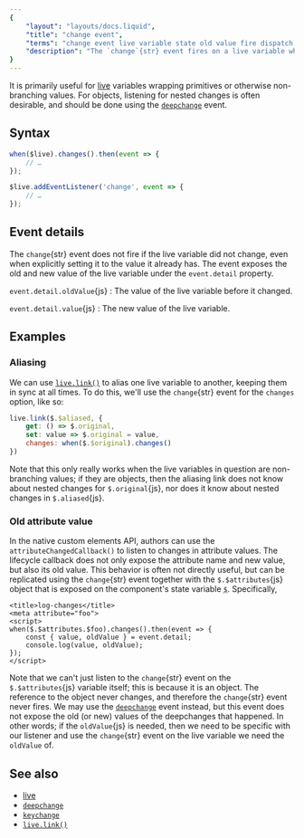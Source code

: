 ```yaml
---
{
	"layout": "layouts/docs.liquid",
	"title": "change event",
	"terms": "change event live variable state old value fire dispatch attach listener",
	"description": "The `change`{str} event fires on a live variable when its value changes."
}
---
```


It is primarily useful for [live](/docs/live/) variables wrapping primitives or otherwise non-branching values. For objects, listening for nested changes is often desirable, and should be done using the [`deepchange`](/docs/live/deepchange/) event.

## Syntax

```js
when($live).changes().then(event => {
	// …
});

$live.addEventListener('change', event => {
	// …
});
```

## Event details

The `change`{str} event does not fire if the live variable did not change, even when explicitly setting it to the value it already has. The event exposes the old and new value of the live variable under the `event.detail` property.

`event.detail.oldValue`{js}
: The value of the live variable before it changed.

`event.detail.value`{js}
: The new value of the live variable.

## Examples

### Aliasing

We can use [`live.link()`](/docs/live/link/) to alias one live variable to another, keeping them in sync at all times. To do this, we'll use the `change`{str} event for the `changes` option, like so:

```js
live.link($.$aliased, {
	get: () => $.original,
	set: value => $.original = value,
	changes: when($.$original).changes()
})
```

Note that this only really works when the live variables in question are non-branching values; if they are objects, then the aliasing link does not know about nested changes for `$.original`{js}, nor does it know about nested changes in `$.aliased`{js}.

### Old attribute value

In the native custom elements API, authors can use the `attributeChangedCallback()` to listen to changes in attribute values. The lifecycle callback does not only expose the attribute name and new value, but also its old value. This behavior is often not directly useful, but can be replicated using the `change`{str} event together with the `$.$attributes`{js} object that is exposed on the component's state variable [`$`](/docs/components/$/). Specifically,

```yz
<title>log-changes</title>
<meta attribute="foo">
<script>
when($.$attributes.$foo).changes().then(event => {
	const { value, oldValue } = event.detail;
	console.log(value, oldValue);
});
</script>
```

Note that we can't just listen to the `change`{str} event on the `$.$attributes`{js} variable itself; this is because it is an object. The reference to the object never changes, and therefore the `change`{str} event never fires. We may use the [`deepchange`](/docs/live/deepchange/) event instead, but this event does not expose the old (or new) values of the deepchanges that happened. In other words; if the `oldValue`{js} is needed, then we need to be specific with our listener and use the `change`{str} event on the live variable we need the `oldValue` of.

## See also

- [live](/docs/live/)
- [`deepchange`](/docs/live/deepchange/)
- [`keychange`](/docs/live/keychange/)
- [`live.link()`](/docs/live/link/)
